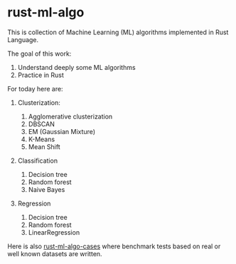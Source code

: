 # rust-ml-algo
This is collection of Machine Learning (ML) algorithms implemented in Rust Language.

The goal of this work:
1. Understand deeply some ML algorithms
2. Practice in Rust

For today here are:

1. Clusterization:
    1. Agglomerative clusterization
    2. DBSCAN
    3. EM (Gaussian Mixture)
    4. K-Means
    5. Mean Shift

2. Classification
    1. Decision tree
    2. Random forest
    3. Naive Bayes

3. Regression
    1. Decision tree
    2. Random forest
    3. LinearRegression


Here is also [rust-ml-algo-cases](https://github.com/dmitryikh/rust-ml-algo-cases) where benchmark tests based on real or well known datasets are written.

